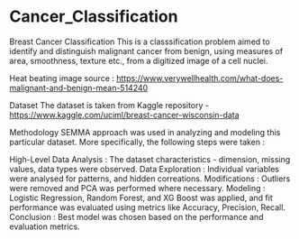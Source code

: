 # Cancer_Classification
Breast Cancer Classification
This is a classsification problem aimed to identify and distinguish malignant cancer from benign, using measures of area, smoothness, texture etc., from a digitized image of a cell nuclei.

Heat beating
image source : https://www.verywellhealth.com/what-does-malignant-and-benign-mean-514240

Dataset
The dataset is taken from Kaggle repository - https://www.kaggle.com/uciml/breast-cancer-wisconsin-data

Methodology
SEMMA approach was used in analyzing and modeling this particular dataset. More specifically, the following steps were taken :

High-Level Data Analysis : The dataset characteristics - dimension, missing values, data types were observed.
Data Exploration : Individual variables were analysed for patterns, and hidden correations.
Modifications : Outliers were removed and PCA was performed where necessary.
Modeling : Logistic Regression, Random Forest, and XG Boost was applied, and fit performance was evaluated using metrics like Accuracy, Precision, Recall.
Conclusion : Best model was chosen based on the performance and evaluation metrics.

